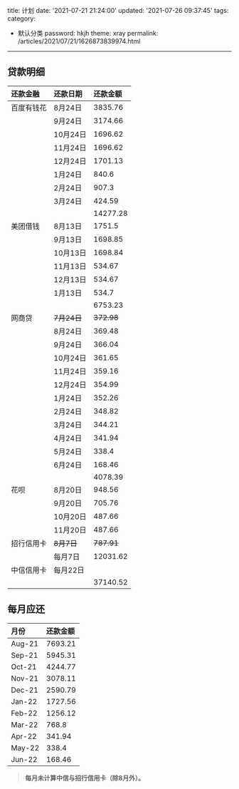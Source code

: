 title: 计划
date: '2021-07-21 21:24:00'
updated: '2021-07-26 09:37:45'
tags: 
category:
 - 默认分类
password: hkjh
theme: xray
permalink: /articles/2021/07/21/1626873839974.html
---

## 贷款明细

| 还款金融   | 还款日期 | 还款金额 |
| :--------- | :------- | :------- |
| 百度有钱花 | 8月24日  | 3835.76  |
|            | 9月24日  | 3174.66  |
|            | 10月24日 | 1696.62  |
|            | 11月24日 | 1696.62  |
|            | 12月24日 | 1701.13  |
|            | 1月24日  | 840.6    |
|            | 2月24日  | 907.3    |
|            | 3月24日  | 424.59   |
|            |          | 14277.28 |
| 美团借钱   | 8月13日  | 1751.5   |
|            | 9月13日  | 1698.85  |
|            | 10月13日 | 1698.84  |
|            | 11月13日 | 534.67   |
|            | 12月13日 | 534.67   |
|            | 1月13日  | 534.7    |
|            |          | 6753.23  |
| 网商贷     | ~~7月24日~~  | ~~372.98~~   |
|            | 8月24日  | 369.48   |
|            | 9月24日  | 366.04   |
|            | 10月24日 | 361.65   |
|            | 11月24日 | 359.16   |
|            | 12月24日 | 354.99   |
|            | 1月24日  | 352.26   |
|            | 2月24日  | 348.82   |
|            | 3月24日  | 344.21   |
|            | 4月24日  | 341.94   |
|            | 5月24日  | 338.4    |
|            | 6月24日  | 168.46   |
|            |          | 4078.39  |
| 花呗       | 8月20日  | 948.56   |
|            | 9月20日  | 705.76   |
|            | 10月20日 | 487.66   |
|            | 11月20日 | 487.66   |
| 招行信用卡 | ~~8月7日~~   | ~~787.91~~   |
|            | 每月7日  | 12031.62 |
| 中信信用卡 | 每月22日 |          |
|            |          | 37140.52 |

## 每月应还

| 月份   | 还款金额 |
| :----- | :------- |
| Aug-21 | 7693.21  |
| Sep-21 | 5945.31  |
| Oct-21 | 4244.77  |
| Nov-21 | 3078.11  |
| Dec-21 | 2590.79  |
| Jan-22 | 1727.56  |
| Feb-22 | 1256.12  |
| Mar-22 | 768.8    |
| Apr-22 | 341.94   |
| May-22 | 338.4    |
| Jun-22 | 168.46   |

> **每月未计算中信与招行信用卡（除8月外）。**

